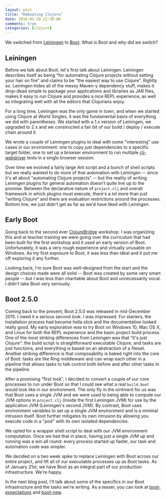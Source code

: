 ```yaml
---
layout: post
title: "Rebooting Clojure"
date: 2016-01-29 22:30:00
comments: true
categories: [clojure]
---
```

We switched from [Leiningen](http://leiningen.org/) to [Boot](http://boot-clj.com/). What is Boot and why did we switch?<!-- more -->

## Leiningen

Before we talk about Boot, let's first talk about Leiningen. Leiningen describes itself as being "for automating Clojure projects without setting your hair on fire" and claims to be "the easiest way to use Clojure". Rightly so. Leiningen hides all of the messy Maven-y dependency stuff, makes it drop-dead simple to package your applications and libraries as JAR files, makes it easy to run Clojure and provides a nice REPL experience, as well as integrating well with all the editors that Clojurians enjoy.

For a long time, Leiningen was the only game in town, and when we started using Clojure at World Singles, it was the fundamental basis of everything we did with parentheses. We started with a 1.x version of Leiningen, we upgraded to 2.x and we constructed a fair bit of our build / deploy / execute chain around it.

We wrote a couple of Leiningen plugins to deal with some "interesting" use cases in our environment: one to copy just dependencies to a specific target folder, one to set up a browser environment to run multiple [clj-webdriver](https://github.com/semperos/clj-webdriver) tests in a single browser session.

Over time we evolved a fairly large Ant script and a bunch of shell scripts but we really wanted to do more of that automation with Leiningen -- since it's all about "automating Clojure projects" -- but the reality of writing Leiningen plugins for general automation doesn't quite live up to the promise. Between the declarative nature of `project.clj` and overall framework in which plugins must execute, there's a lot more than just "writing Clojure" and there are evaluation restrictions around the processes. Bottom line, we just didn't get as far as we'd have liked with Leiningen.

## Early Boot

Going back to the second ever [ClojureBridge](http://www.clojurebridge.org/) workshop. I was organizing this and at teacher training we were going over the curriculum that had been built for the first workshop and it used an early version of Boot. Unfortunately, it was a very rough experience and virtually unusable on Windows. As my first exposure to Boot, it was less than ideal and it put me off exploring it any further.

Looking back, I'm sure Boot was well-designed from the start and the design choices made were all solid -- Boot was created by some very smart people -- but I was less than charitable about Boot and unnecessarily vocal. I didn't take Boot very seriously.

## Boot 2.5.0

Coming back to the present, Boot 2.5.0 was released in mid-December 2015. I owed it a serious second look. I was impressed. For starters, the installation process had become hella slick and the documentation looked really good. My early exploration was to try Boot on Windows 10, Mac OS X, and Linux for both the REPL experience and the basic project build process. One of the most striking differences from Leiningen was that "it's just Clojure": the build script is straightforward executable Clojure, and tasks are just functions, and everything is based on an abstraction of a fileset. Another striking difference is that composability is baked right into the core of Boot: tasks are like Ring middleware and can wrap each other in a pipeline that allows tasks to talk control both before and after other tasks in the pipeline.

After a promising "first look", I decided to convert a couple of our core processes to run under Boot so that I could see what a real `build.boot` would look like in our environment. The only fly in the ointment for us was that Boot uses a single JVM and we were used to being able to compute our JVM options in `project.clj` (inside the first Leiningen JVM) for use by the application JVM (Leiningen's second JVM). By contrast, Boot uses environment variables to set up a single JVM environment and is a minimal intrusion itself. Boot further mitigates its own intrusion by allowing you execute code in a "pod" with its own isolated dependencies.

We opted for a wrapper shell script to deal with our JVM environment computation. Once we had that in place, having just a single JVM up and running was a win all round: every process started up faster, our task and automation code was simpler.

We decided on a two week spike to replace Leiningen with Boot across our entire project, and lift all of our executable processes up as Boot tasks. As of January 21st, we have Boot as an integral part of our production infrastructure. We're happy.

In the next blog post, I'll talk about some of the specifics in our Boot infrastructure and the tasks we're writing. As a teaser, you can look at [boot-expectations](https://github.com/seancorfield/boot-expectations) and [boot-new](https://github.com/seancorfield/boot-new).
